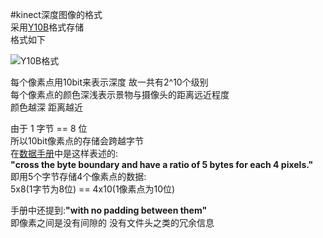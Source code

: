 #kinect深度图像的格式    
采用[Y10B](www.linuxtv.org/downloads/v4l-dvb-apis/V4L2-PIX-FMT-Y10BPACK.html#idp23386288)格式存储  
格式如下   
 
![ Y10B格式 ](http://img3.douban.com/view/photo/large/public/p2234561615.jpg)

每个像素点用10bit来表示深度 
故一共有2^10个级别    
每个像素点的颜色深浅表示景物与摄像头的距离远近程度   
颜色越深 距离越近    

由于 1 字节 == 8 位    
所以10bit像素点的存储会跨越字节     
在[数据手册](www.linuxtv.org/downloads/v4l-dvb-apis/V4L2-PIX-FMT-Y10BPACK.html#idp23386288)中是这样表述的:    
**"cross the byte boundary and have a ratio of 5 bytes for each 4 pixels."**  
即用5个字节存储4个像素点的数据:  
5x8(1字节为8位) == 4x10(1像素点为10位)


手册中还提到:**"with no padding between them"**  
即像素之间是没有间隙的 没有文件头之类的冗余信息 



